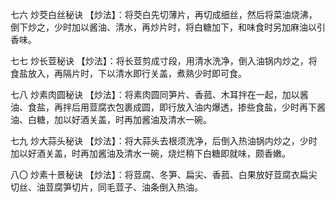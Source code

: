 七六 炒茭白丝秘诀
【炒法】：将茭白先切薄片，再切成细丝，然后将菜油烧沸，倒下炒之，少时加以酱油、清水，再炒片时，将白糖加下，和味食时另加麻油以引香味。

七七 炒长荳秘诀
【炒法】：将长荳剪成寸段，用清水洗净，倒入油锅内炒之，将食盐放入，再隔片时，下以清水即行关盖，煮熟少时即可食。

七八 炒素肉圆秘诀
【炒法】：将素肉圆同笋片、香菰、木耳拌在一起，加以酱油、食盐，再拌后用荳腐衣包裹成圆，即行放入油内爆透，掺些食盐，少时再下酱油、白糖，加以好酒关盖，时再加酱油及清水一碗。

七九 炒大蒜头秘诀
【炒法】：将大蒜头去根须洗净，后倒入热油锅内炒之，少时加以好酒关盖，时再加酱油及清水一碗，烧烂稍下白糖即就味，颇香嫩。

八〇 炒素十景秘诀
【炒法】：将荳腐、冬笋、扁尖、香菰、白果放好荳腐衣扁尖切丝、油荳腐笋切片，同毛荳子、油条倒入热油。